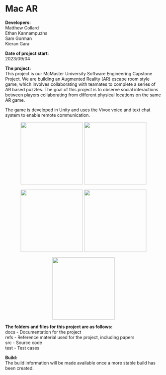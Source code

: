 # Mac AR

**Developers:**  
Matthew Collard  
Ethan Kannampuzha  
Sam Gorman  
Kieran Gara  

**Date of project start**:  
2023/09/04

**The project:**  
This project is our McMaster University Software Engineering Capstone Project. We are building an Augmented Reality (AR) escape room style game, which involves collaborating with teamates to complete a series of AR based puzzles. The goal of this project is to observe social interactions between players collaborating from different physical locations on the same AR game.  

The game is developed in Unity and uses the Vivox voice and text chat system to enable remote communication.

<p float="left" align="center">
    <img src="https://github.com/SammyG7/Mac-AR/assets/93633486/238d9eab-897e-4430-852e-797e2a8d5099" width="200"/>
    <img src="https://github.com/SammyG7/Mac-AR/assets/93633486/395e64d9-1651-4ab2-9315-909af66dec25" width="200"/>
</p>

<p float="left" align="center">
    <img src="https://github.com/SammyG7/Mac-AR/assets/93633486/654bf7b5-5749-4b15-b33e-20201ee859c5" width="200"/>
    <img src="https://github.com/SammyG7/Mac-AR/assets/93633486/b0e73aa1-6758-4ae5-8a28-736e550f3f1c" width="200"/>
</p>

<p float="left" align="center">
    <img src="https://github.com/SammyG7/Mac-AR/assets/93633486/e4b7647d-9121-4008-9c9d-f643f747681f" width="200"/>
</p>

**The folders and files for this project are as follows:**  
docs - Documentation for the project  
refs - Reference material used for the project, including papers  
src - Source code  
test - Test cases  

**Build:**  
The build information will be made available once a more stable build has been created.
